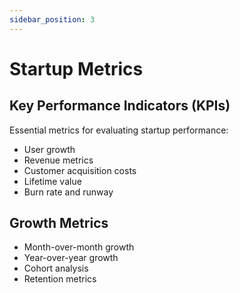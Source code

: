 ```yaml
---
sidebar_position: 3
---
```


# Startup Metrics

## Key Performance Indicators (KPIs)

Essential metrics for evaluating startup performance:

- User growth
- Revenue metrics
- Customer acquisition costs
- Lifetime value
- Burn rate and runway

## Growth Metrics

- Month-over-month growth
- Year-over-year growth
- Cohort analysis
- Retention metrics 